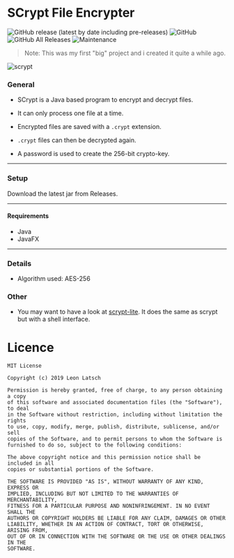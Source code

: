 # SCrypt File Encrypter

![GitHub release (latest by date including pre-releases)](https://img.shields.io/github/v/release/leonlatsch/scrypt?include_prereleases&label=version)
![GitHub](https://img.shields.io/github/license/leonlatsch/scrypt)
![GitHub All Releases](https://img.shields.io/github/downloads/leonlatsch/scrypt/total)
![Maintenance](https://img.shields.io/maintenance/yes/2020)

> Note: This was my first "big" project and i created it quite a while ago.

![scrypt](https://i.imgur.com/aMoB6z6.png)

### General

- SCrypt is a Java based program to encrypt and decrypt files.

- It can only process one file at a time.

- Encrypted files are saved with a `.crypt` extension.

- `.crypt` files can then be decrypted again.

- A password is used to create the 256-bit crypto-key.

----

### Setup

Download the latest jar from Releases.

----


#### Requirements

- Java
- JavaFX

----

### Details

- Algorithm used: AES-256

### Other

- You may want to have a look at [scrypt-lite](https://github.com/leonlatsch/scrypt-lite). It does the same as scrypt but with a shell interface.

Licence
=======

    MIT License
    
    Copyright (c) 2019 Leon Latsch
    
    Permission is hereby granted, free of charge, to any person obtaining a copy
    of this software and associated documentation files (the "Software"), to deal
    in the Software without restriction, including without limitation the rights
    to use, copy, modify, merge, publish, distribute, sublicense, and/or sell
    copies of the Software, and to permit persons to whom the Software is
    furnished to do so, subject to the following conditions:
    
    The above copyright notice and this permission notice shall be included in all
    copies or substantial portions of the Software.
    
    THE SOFTWARE IS PROVIDED "AS IS", WITHOUT WARRANTY OF ANY KIND, EXPRESS OR
    IMPLIED, INCLUDING BUT NOT LIMITED TO THE WARRANTIES OF MERCHANTABILITY,
    FITNESS FOR A PARTICULAR PURPOSE AND NONINFRINGEMENT. IN NO EVENT SHALL THE
    AUTHORS OR COPYRIGHT HOLDERS BE LIABLE FOR ANY CLAIM, DAMAGES OR OTHER
    LIABILITY, WHETHER IN AN ACTION OF CONTRACT, TORT OR OTHERWISE, ARISING FROM,
    OUT OF OR IN CONNECTION WITH THE SOFTWARE OR THE USE OR OTHER DEALINGS IN THE
    SOFTWARE.
